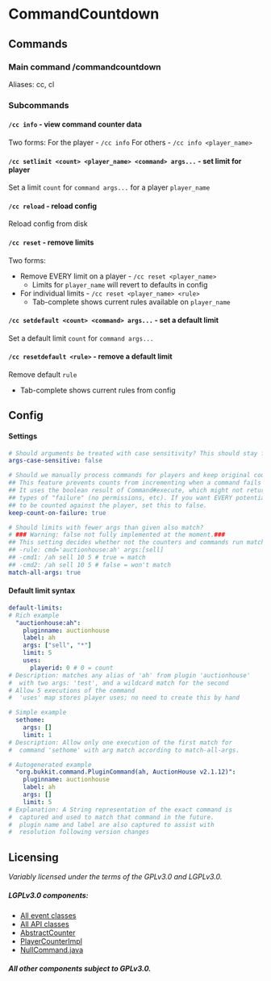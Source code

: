 # CommandCountdown
## Commands
### Main command /commandcountdown
Aliases: cc, cl
### Subcommands
#### `/cc info` - view command counter data
Two forms: For the player - `/cc info` For others - `/cc info <player_name>`
#### `/cc setlimit <count> <player_name> <command> args...` - set limit for player
Set a limit `count` for `command args...` for a player `player_name`
#### `/cc reload` - reload config
Reload config from disk
#### `/cc reset` - remove limits
Two forms:
- Remove EVERY limit on a player - `/cc reset <player_name>`
  - Limits for `player_name` will revert to defaults in config 
- For individual limits - `/cc reset <player_name> <rule>`
  - Tab-complete shows current rules available on `player_name`
#### `/cc setdefault <count> <command> args...` - set a default limit
Set a default limit `count` for `command args...`
#### `/cc resetdefault <rule>` - remove a default limit
Remove default `rule`
- Tab-complete shows current rules from config

## Config
#### Settings
```yaml
# Should arguments be treated with case sensitivity? This should stay false in most cases
args-case-sensitive: false

# Should we manually process commands for players and keep original count on failures?
## This feature prevents counts from incrementing when a command fails for a player.
## It uses the boolean result of Command#execute, which might not return false in all
## types of "failure" (no permissions, etc). If you want EVERY potential command execution
## to be counted against the player, set this to false.
keep-count-on-failure: true

# Should limits with fewer args than given also match?
# ### Warning: false not fully implemented at the moment.###
## This setting decides whether not the counters and commands run match like the following:
## -rule: cmd='auctionhouse:ah' args:[sell]
## -cmd1: /ah sell 10 5 # true = match
## -cmd2: /ah sell 10 5 # false = won't match
match-all-args: true
```
#### Default limit syntax
```yaml
default-limits:
# Rich example
  "auctionhouse:ah":
    pluginname: auctionhouse
    label: ah
    args: ["sell", "*"]
    limit: 5
    uses:
      playerid: 0 # 0 = count
# Description: matches any alias of 'ah' from plugin 'auctionhouse'
#  with two args: 'test', and a wildcard match for the second
# Allow 5 executions of the command
#  'uses' map stores player uses; no need to create this by hand

# Simple example
  sethome:
    args: []
    limit: 1
# Description: Allow only one execution of the first match for
#  command 'sethome' with arg match according to match-all-args.

# Autogenerated example
  "org.bukkit.command.PluginCommand(ah, AuctionHouse v2.1.12)":
    pluginname: auctionhouse
    label: ah
    args: []
    limit: 5
# Explanation: A String representation of the exact command is
#  captured and used to match that command in the future.
#  plugin name and label are also captured to assist with
#  resolution following version changes
```

## Licensing
_Variably licensed under the terms of the GPLv3.0 and LGPLv3.0._
##### LGPLv3.0 components:
- [All event classes](https://github.com/ms5984/CommandCountdown/blob/master/src/main/java/com/github/ms5984/commission/commandcountdown/events/)
- [All API classes](https://github.com/ms5984/CommandCountdown/blob/master/src/main/java/com/github/ms5984/commission/commandcountdown/api/)
- [AbstractCounter](https://github.com/ms5984/CommandCountdown/blob/master/src/main/java/com/github/ms5984/commission/commandcountdown/model/AbstractCounter.java)
- [PlayerCounterImpl](https://github.com/ms5984/CommandCountdown/blob/master/src/main/java/com/github/ms5984/commission/commandcountdown/model/PlayerCounterImpl.java)
- [NullCommand.java](https://github.com/ms5984/CommandCountdown/blob/master/src/main/java/com/github/ms5984/commission/commandcountdown/model/Nullcommand.java)
##### _All other components subject to GPLv3.0._